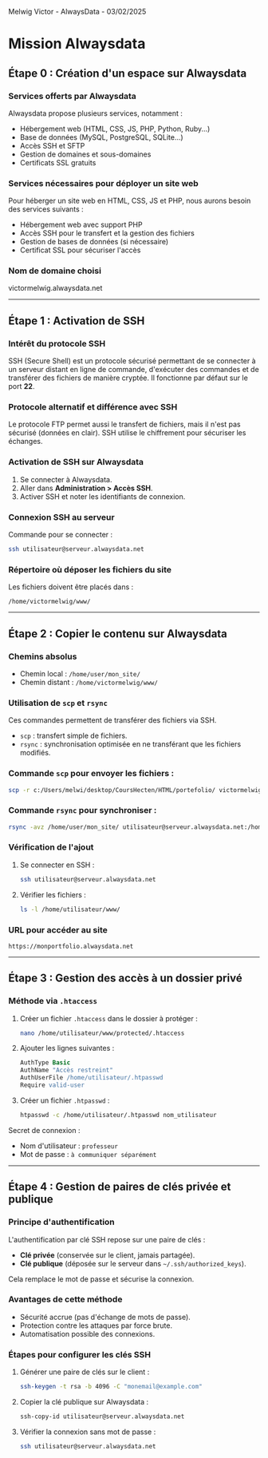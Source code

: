 Melwig Victor - AlwaysData - 03/02/2025

# Mission Alwaysdata

## Étape 0 : Création d'un espace sur Alwaysdata

### Services offerts par Alwaysdata
Alwaysdata propose plusieurs services, notamment :
- Hébergement web (HTML, CSS, JS, PHP, Python, Ruby...)
- Base de données (MySQL, PostgreSQL, SQLite...)
- Accès SSH et SFTP
- Gestion de domaines et sous-domaines
- Certificats SSL gratuits

### Services nécessaires pour déployer un site web
Pour héberger un site web en HTML, CSS, JS et PHP, nous aurons besoin des services suivants :
- Hébergement web avec support PHP
- Accès SSH pour le transfert et la gestion des fichiers
- Gestion de bases de données (si nécessaire)
- Certificat SSL pour sécuriser l'accès

### Nom de domaine choisi
victormelwig.alwaysdata.net

---

## Étape 1 : Activation de SSH

### Intérêt du protocole SSH
SSH (Secure Shell) est un protocole sécurisé permettant de se connecter à un serveur distant en ligne de commande, d'exécuter des commandes et de transférer des fichiers de manière cryptée. Il fonctionne par défaut sur le port **22**.

### Protocole alternatif et différence avec SSH
Le protocole FTP permet aussi le transfert de fichiers, mais il n'est pas sécurisé (données en clair). SSH utilise le chiffrement pour sécuriser les échanges.

### Activation de SSH sur Alwaysdata
1. Se connecter à Alwaysdata.
2. Aller dans **Administration > Accès SSH**.
3. Activer SSH et noter les identifiants de connexion.

### Connexion SSH au serveur
Commande pour se connecter :
```sh
ssh utilisateur@serveur.alwaysdata.net 
```

### Répertoire où déposer les fichiers du site
Les fichiers doivent être placés dans :
```
/home/victormelwig/www/
```

---

## Étape 2 : Copier le contenu sur Alwaysdata

### Chemins absolus
- Chemin local : `/home/user/mon_site/`
- Chemin distant : `/home/victormelwig/www/`

### Utilisation de `scp` et `rsync`
Ces commandes permettent de transférer des fichiers via SSH.
- `scp` : transfert simple de fichiers.
- `rsync` : synchronisation optimisée en ne transférant que les fichiers modifiés.

### Commande `scp` pour envoyer les fichiers :
```sh
scp -r c:/Users/melwi/desktop/CoursHecten/HTML/portefolio/ victormelwig@ssh-victormelwig.alwaysdata.net:/home/victormelwig/www/
```

### Commande `rsync` pour synchroniser :
```sh
rsync -avz /home/user/mon_site/ utilisateur@serveur.alwaysdata.net:/home/utilisateur/www/
```

### Vérification de l'ajout
1. Se connecter en SSH :
   ```sh
   ssh utilisateur@serveur.alwaysdata.net
   ```
2. Vérifier les fichiers :
   ```sh
   ls -l /home/utilisateur/www/
   ```

### URL pour accéder au site
```
https://monportfolio.alwaysdata.net
```

---

## Étape 3 : Gestion des accès à un dossier privé

### Méthode via `.htaccess`
1. Créer un fichier `.htaccess` dans le dossier à protéger :
   ```sh
   nano /home/utilisateur/www/protected/.htaccess
   ```
2. Ajouter les lignes suivantes :
   ```apache
   AuthType Basic
   AuthName "Accès restreint"
   AuthUserFile /home/utilisateur/.htpasswd
   Require valid-user
   ```
3. Créer un fichier `.htpasswd` :
   ```sh
   htpasswd -c /home/utilisateur/.htpasswd nom_utilisateur
   ```

Secret de connexion :
- Nom d'utilisateur : `professeur`
- Mot de passe : `à communiquer séparément`

---

## Étape 4 : Gestion de paires de clés privée et publique

### Principe d'authentification
L'authentification par clé SSH repose sur une paire de clés :
- **Clé privée** (conservée sur le client, jamais partagée).
- **Clé publique** (déposée sur le serveur dans `~/.ssh/authorized_keys`).

Cela remplace le mot de passe et sécurise la connexion.

### Avantages de cette méthode
- Sécurité accrue (pas d'échange de mots de passe).
- Protection contre les attaques par force brute.
- Automatisation possible des connexions.

### Étapes pour configurer les clés SSH
1. Générer une paire de clés sur le client :
   ```sh
   ssh-keygen -t rsa -b 4096 -C "monemail@example.com"
   ```
2. Copier la clé publique sur Alwaysdata :
   ```sh
   ssh-copy-id utilisateur@serveur.alwaysdata.net
   ```
3. Vérifier la connexion sans mot de passe :
   ```sh
   ssh utilisateur@serveur.alwaysdata.net
